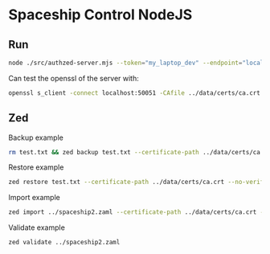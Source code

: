 # Spaceship Control NodeJS

## Run

```zsh
node ./src/authzed-server.mjs --token="my_laptop_dev" --endpoint="localhost:50051" --cert="../data/certs/ca.crt"
```

Can test the openssl of the server with:

```zsh
openssl s_client -connect localhost:50051 -CAfile ../data/certs/ca.crt
```

## Zed

Backup example

```zsh
rm test.txt && zed backup test.txt --certificate-path ../data/certs/ca.crt --no-verify-ca
```

Restore example

```zsh
zed restore test.txt --certificate-path ../data/certs/ca.crt --no-verify-ca
```

Import example

```zsh
zed import ../spaceship2.zaml --certificate-path ../data/certs/ca.crt --no-verify-ca --log-level trace
```

Validate example

```zsh
zed validate ../spaceship2.zaml
```
